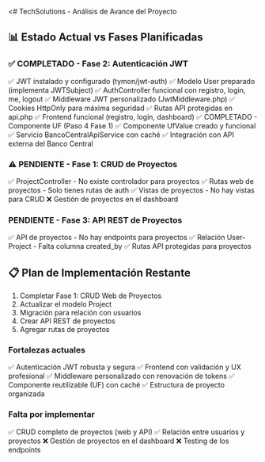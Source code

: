 <# TechSolutions - Análisis de Avance del Proyecto

## 📊 Estado Actual vs Fases Planificadas

### ✅ COMPLETADO - Fase 2: Autenticación JWT

✅ JWT instalado y configurado (tymon/jwt-auth)
✅ Modelo User preparado (implementa JWTSubject)
✅ AuthController funcional con registro, login, me, logout
✅ Middleware JWT personalizado (JwtMiddleware.php)
✅ Cookies HttpOnly para máxima seguridad
✅ Rutas API protegidas en api.php
✅ Frontend funcional (registro, login, dashboard)
✅ COMPLETADO - Componente UF (Paso 4 Fase 1)
✅ Componente UfValue creado y funcional
✅ Servicio BancoCentralApiService con caché
✅ Integración con API externa del Banco Central

### ⚠️ PENDIENTE - Fase 1: CRUD de Proyectos

✅ ProjectController - No existe controlador para proyectos
✅ Rutas web de proyectos - Solo tienes rutas de auth
✅ Vistas de proyectos - No hay vistas para CRUD
❌ Gestión de proyectos en el dashboard

### PENDIENTE - Fase 3: API REST de Proyectos

✅ API de proyectos - No hay endpoints para proyectos
✅ Relación User-Project - Falta columna created_by
✅ Rutas API protegidas para proyectos

## 📋 Plan de Implementación Restante

1. Completar Fase 1: CRUD Web de Proyectos
2. Actualizar el modelo Project
3. Migración para relación con usuarios
4. Crear API REST de proyectos
5. Agregar rutas de proyectos

### Fortalezas actuales

✅ Autenticación JWT robusta y segura
✅ Frontend con validación y UX profesional
✅ Middleware personalizado con renovación de tokens
✅ Componente reutilizable (UF) con caché
✅ Estructura de proyecto organizada

### Falta por implementar

✅ CRUD completo de proyectos (web y API)
✅ Relación entre usuarios y proyectos
❌ Gestión de proyectos en el dashboard
❌ Testing de los endpoints

>

